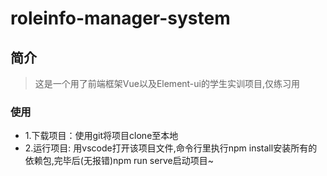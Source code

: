 # roleinfo-manager-system

## 简介
> 这是一个用了前端框架Vue以及Element-ui的学生实训项目,仅练习用


### 使用
* 1.下载项目：使用git将项目clone至本地
* 2.运行项目: 用vscode打开该项目文件,命令行里执行npm install安装所有的依赖包,完毕后(无报错)npm run serve启动项目~
